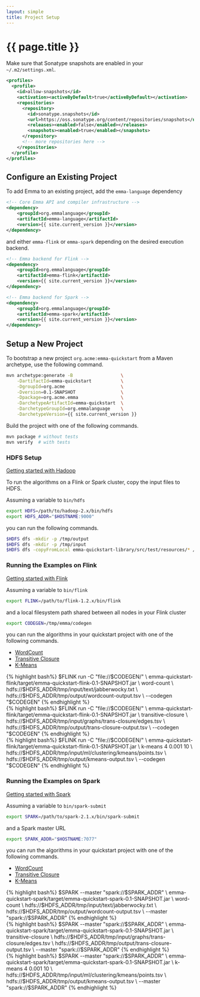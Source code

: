 ```yaml
---
layout: simple
title: Project Setup
---
```


# {{ page.title }}

Make sure that Sonatype snapshots are enabled in your `~/.m2/settings.xml`.

```xml
<profiles>
  <profile>
    <id>allow-snapshots</id>
    <activation><activeByDefault>true</activeByDefault></activation>
    <repositories>
      <repository>
        <id>sonatype.snapshots</id>
        <url>https://oss.sonatype.org/content/repositories/snapshots</url>
        <releases><enabled>false</enabled></releases>
        <snapshots><enabled>true</enabled></snapshots>
      </repository>
      <!-- more repositories here -->
    </repositories>
  </profile>
</profiles>
```

## Configure an Existing Project

To add Emma to an existing project, add the `emma-language` dependency

```xml
<!-- Core Emma API and compiler infrastructure -->
<dependency>
    <groupId>org.emmalanguage</groupId>
    <artifactId>emma-language</artifactId>
    <version>{{ site.current_version }}</version>
</dependency>
```

and either `emma-flink` or `emma-spark` depending on the desired execution backend.

```xml
<!-- Emma backend for Flink -->
<dependency>
    <groupId>org.emmalanguage</groupId>
    <artifactId>emma-flink</artifactId>
    <version>{{ site.current_version }}</version>
</dependency>
```

```xml
<!-- Emma backend for Spark -->
<dependency>
    <groupId>org.emmalanguage</groupId>
    <artifactId>emma-spark</artifactId>
    <version>{{ site.current_version }}</version>
</dependency>
```

## Setup a New Project

To bootstrap a new project `org.acme:emma-quickstart` from a Maven archetype, use the following command.

```bash
mvn archetype:generate -B                  \
    -DartifactId=emma-quickstart           \
    -DgroupId=org.acme                     \
    -Dversion=0.1-SNAPSHOT                 \
    -Dpackage=org.acme.emma                \
    -DarchetypeArtifactId=emma-quickstart  \
    -DarchetypeGroupId=org.emmalanguage    \
    -DarchetypeVersion={{ site.current_version }}
```

Build the project with one of the following commands.

```bash
mvn package # without tests
mvn verify  # with tests
```

### HDFS Setup

[Getting started with Hadoop](https://hadoop.apache.org/docs/stable/hadoop-project-dist/hadoop-common/SingleCluster.html)

To run the algorithms on a Flink or Spark cluster, copy the input files to HDFS.

Assuming a variable to `bin/hdfs`

```bash
export HDFS=/path/to/hadoop-2.x/bin/hdfs
export HDFS_ADDR="$HOSTNAME:9000"
```

you can run the following commands.

```bash
$HDFS dfs -mkdir -p /tmp/output
$HDFS dfs -mkdir -p /tmp/input
$HDFS dfs -copyFromLocal emma-quickstart-library/src/test/resources/* /tmp/input/.
```

### Running the Examples on Flink

[Getting started with Flink](https://ci.apache.org/projects/flink/flink-docs-release-1.2/quickstart/setup_quickstart.html)

Assuming a variable to `bin/flink`

```bash
export FLINK=/path/to/flink-1.2.x/bin/flink
```

and a local filesystem path shared between all nodes in your Flink cluster

```bash
export CODEGEN=/tmp/emma/codegen
```

you can run the algorithms in your quickstart project with one of the following commands.

<ul class="tabs" data-tabs id="example-tabs">
  <li class="tabs-title is-active"><a href="#flink-wordcount">WordCount</a></li>
  <li class="tabs-title"><a href="#flink-transitive-closure" aria-selected="true">Transitive Closure</a></li>
  <li class="tabs-title"><a href="#flink-k-means">K-Means</a></li>
</ul>

<div class="tabs-content snippets-content" data-tabs-content="example-tabs">
<div class="tabs-panel is-active" id="flink-wordcount" style="padding: 0">
{% highlight bash%}
$FLINK run -C "file://$CODEGEN/" \
  emma-quickstart-flink/target/emma-quickstart-flink-0.1-SNAPSHOT.jar \
  word-count \
  hdfs://$HDFS_ADDR/tmp/input/text/jabberwocky.txt \
  hdfs://$HDFS_ADDR/tmp/output/wordcount-output.tsv \
  --codegen "$CODEGEN"
{% endhighlight %}
</div>
<div class="tabs-panel" id="flink-transitive-closure">
{% highlight bash%}
$FLINK run -C "file://$CODEGEN/" \
  emma-quickstart-flink/target/emma-quickstart-flink-0.1-SNAPSHOT.jar \
  transitive-closure \
  hdfs://$HDFS_ADDR/tmp/input/graphs/trans-closure/edges.tsv \
  hdfs://$HDFS_ADDR/tmp/output/trans-closure-output.tsv \
  --codegen "$CODEGEN"
{% endhighlight %}
</div>
<div class="tabs-panel" id="flink-k-means">
{% highlight bash%}
$FLINK run -C "file://$CODEGEN/" \
  emma-quickstart-flink/target/emma-quickstart-flink-0.1-SNAPSHOT.jar \
  k-means 4 0.001 10 \
  hdfs://$HDFS_ADDR/tmp/input/ml/clustering/kmeans/points.tsv \
  hdfs://$HDFS_ADDR/tmp/output/kmeans-output.tsv \
  --codegen "$CODEGEN"
{% endhighlight %}
</div>
</div>

### Running the Examples on Spark

[Getting started with Spark](http://spark.apache.org/docs/latest/quick-start.html)

Assuming a variable to `bin/spark-submit`

```bash
export SPARK=/path/to/spark-2.1.x/bin/spark-submit
```

and a Spark master URL

```bash
export SPARK_ADDR="$HOSTNAME:7077"
```

you can run the algorithms in your quickstart project with one of the following commands.

<ul class="tabs" data-tabs id="example-tabs">
  <li class="tabs-title is-active"><a href="#spark-wordcount">WordCount</a></li>
  <li class="tabs-title"><a href="#spark-transitive-closure" aria-selected="true">Transitive Closure</a></li>
  <li class="tabs-title"><a href="#spark-k-means">K-Means</a></li>
</ul>

<div class="tabs-content snippets-content" data-tabs-content="example-tabs">
<div class="tabs-panel is-active" id="spark-wordcount" style="padding: 0">
{% highlight bash%}
$SPARK --master "spark://$SPARK_ADDR" \
  emma-quickstart-spark/target/emma-quickstart-spark-0.1-SNAPSHOT.jar \
  word-count \
  hdfs://$HDFS_ADDR/tmp/input/text/jabberwocky.txt \
  hdfs://$HDFS_ADDR/tmp/output/wordcount-output.tsv \
  --master "spark://$SPARK_ADDR"
{% endhighlight %}
</div>
<div class="tabs-panel" id="spark-transitive-closure">
{% highlight bash%}
$SPARK --master "spark://$SPARK_ADDR" \
  emma-quickstart-spark/target/emma-quickstart-spark-0.1-SNAPSHOT.jar \
  transitive-closure \
  hdfs://$HDFS_ADDR/tmp/input/graphs/trans-closure/edges.tsv \
  hdfs://$HDFS_ADDR/tmp/output/trans-closure-output.tsv \
  --master "spark://$SPARK_ADDR"
{% endhighlight %}
</div>
<div class="tabs-panel" id="spark-k-means">
{% highlight bash%}
$SPARK --master "spark://$SPARK_ADDR" \
  emma-quickstart-spark/target/emma-quickstart-spark-0.1-SNAPSHOT.jar \
  k-means 4 0.001 10 \
  hdfs://$HDFS_ADDR/tmp/input/ml/clustering/kmeans/points.tsv \
  hdfs://$HDFS_ADDR/tmp/output/kmeans-output.tsv \
  --master "spark://$SPARK_ADDR"
{% endhighlight %}
</div>
</div>